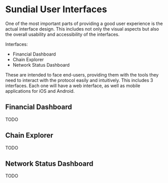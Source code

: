 # Sundial User Interfaces

One of the most important parts of providing a good user experience is the actual interface design. This includes not only the visual aspects but also the overall usability and accessibility of the interfaces.

Interfaces:

- Financial Dashboard
- Chain Explorer
- Network Status Dashboard

These are intended to face end-users, providing them with the tools they need to interact with the protocol easily and intuitively. This includes 3 interfaces. Each one will have a web interface, as well as mobile applications for iOS and Android.

## Financial Dashboard

TODO

## Chain Explorer

TODO

## Network Status Dashboard

TODO
